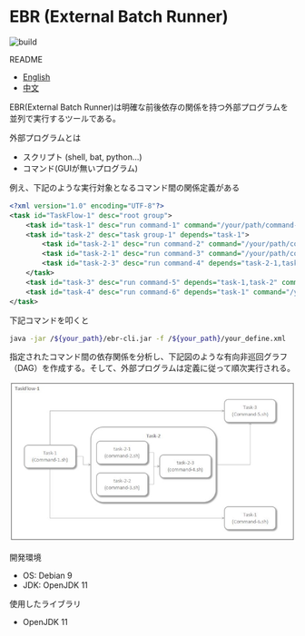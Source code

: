 # EBR (External Batch Runner)

![build](https://img.shields.io/badge/build-passing-green)

README

- [English](./README.md)
- [中文](./README.zh_CN.md)

EBR(External Batch Runner)は明確な前後依存の関係を持つ外部プログラムを並列で実行するツールである。

外部プログラムとは

- スクリプト (shell, bat, python...)
- コマンド(GUIが無いプログラム)

例え、下記のような実行対象となるコマンド間の関係定義がある

```xml
<?xml version="1.0" encoding="UTF-8"?>
<task id="TaskFlow-1" desc="root group">
    <task id="task-1" desc="run command-1" command="/your/path/command-1.sh"/>
    <task id="task-2" desc="task group-1" depends="task-1">
        <task id="task-2-1" desc="run command-2" command="/your/path/command-2.sh"/>
        <task id="task-2-1" desc="run command-3" command="/your/path/command-3.sh"/>
        <task id="task-2-3" desc="run command-4" depends="task-2-1,task-2-2" command="/your/path/command-4.sh"/>
    </task>
    <task id="task-3" desc="run command-5" depends="task-1,task-2" command="/your/path/command-5.sh"/>
    <task id="task-4" desc="run command-6" depends="task-1" command="/your/path/command-6.sh"/>
</task>
```

下記コマンドを叩くと

```sh
java -jar /${your_path}/ebr-cli.jar -f /${your_path}/your_define.xml
```

指定されたコマンド間の依存関係を分析し、下記図のような有向非巡回グラフ（DAG）を作成する。そして、外部プログラムは定義に従って順次実行される。

![image](./images/sample_task_flow.jpg)



開発環境

- OS: Debian 9
- JDK: OpenJDK 11

使用したライブラリ

- OpenJDK 11
